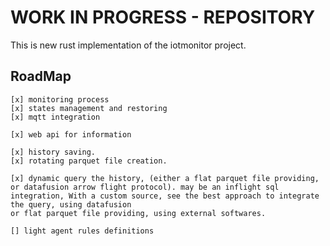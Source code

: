 
# WORK IN PROGRESS - REPOSITORY


This is new rust implementation of the iotmonitor project. 


## RoadMap

    [x] monitoring process
    [x] states management and restoring
    [x] mqtt integration

    [x] web api for information

    [x] history saving.
    [x] rotating parquet file creation.
    
    [x] dynamic query the history, (either a flat parquet file providing, or datafusion arrow flight protocol). may be an inflight sql integration, With a custom source, see the best approach to integrate the query, using datafusion
    or flat parquet file providing, using external softwares.

    [] light agent rules definitions
